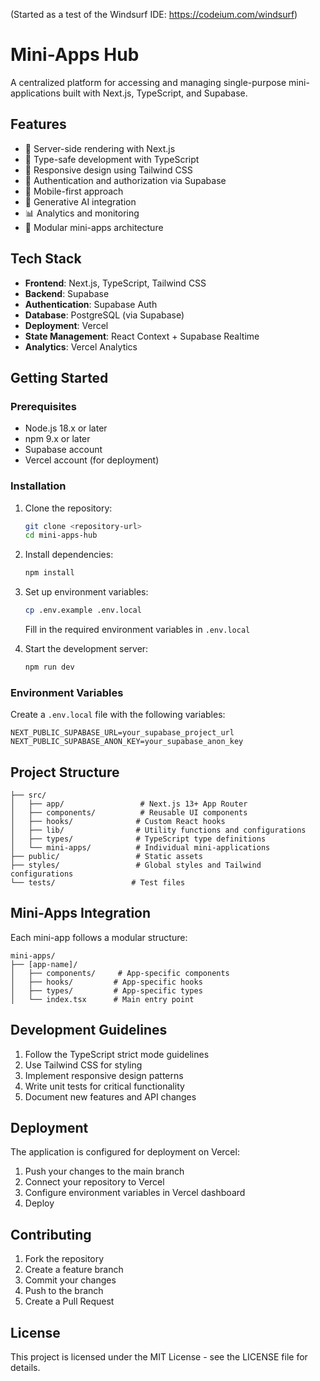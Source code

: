 (Started as a test of the Windsurf IDE: https://codeium.com/windsurf)

# Mini-Apps Hub

A centralized platform for accessing and managing single-purpose mini-applications built with Next.js, TypeScript, and Supabase.

## Features

- 🚀 Server-side rendering with Next.js
- 💎 Type-safe development with TypeScript
- 🎨 Responsive design using Tailwind CSS
- 🔐 Authentication and authorization via Supabase
- 📱 Mobile-first approach
- 🤖 Generative AI integration
- 📊 Analytics and monitoring
- 🔌 Modular mini-apps architecture

## Tech Stack

- **Frontend**: Next.js, TypeScript, Tailwind CSS
- **Backend**: Supabase
- **Authentication**: Supabase Auth
- **Database**: PostgreSQL (via Supabase)
- **Deployment**: Vercel
- **State Management**: React Context + Supabase Realtime
- **Analytics**: Vercel Analytics

## Getting Started

### Prerequisites

- Node.js 18.x or later
- npm 9.x or later
- Supabase account
- Vercel account (for deployment)

### Installation

1. Clone the repository:
   ```bash
   git clone <repository-url>
   cd mini-apps-hub
   ```

2. Install dependencies:
   ```bash
   npm install
   ```

3. Set up environment variables:
   ```bash
   cp .env.example .env.local
   ```
   Fill in the required environment variables in `.env.local`

4. Start the development server:
   ```bash
   npm run dev
   ```

### Environment Variables

Create a `.env.local` file with the following variables:

```
NEXT_PUBLIC_SUPABASE_URL=your_supabase_project_url
NEXT_PUBLIC_SUPABASE_ANON_KEY=your_supabase_anon_key
```

## Project Structure

```
├── src/
│   ├── app/                 # Next.js 13+ App Router
│   ├── components/          # Reusable UI components
│   ├── hooks/              # Custom React hooks
│   ├── lib/                # Utility functions and configurations
│   ├── types/              # TypeScript type definitions
│   └── mini-apps/          # Individual mini-applications
├── public/                 # Static assets
├── styles/                 # Global styles and Tailwind configurations
└── tests/                 # Test files
```

## Mini-Apps Integration

Each mini-app follows a modular structure:

```
mini-apps/
├── [app-name]/
│   ├── components/     # App-specific components
│   ├── hooks/         # App-specific hooks
│   ├── types/         # App-specific types
│   └── index.tsx      # Main entry point
```

## Development Guidelines

1. Follow the TypeScript strict mode guidelines
2. Use Tailwind CSS for styling
3. Implement responsive design patterns
4. Write unit tests for critical functionality
5. Document new features and API changes

## Deployment

The application is configured for deployment on Vercel:

1. Push your changes to the main branch
2. Connect your repository to Vercel
3. Configure environment variables in Vercel dashboard
4. Deploy

## Contributing

1. Fork the repository
2. Create a feature branch
3. Commit your changes
4. Push to the branch
5. Create a Pull Request

## License

This project is licensed under the MIT License - see the LICENSE file for details.
